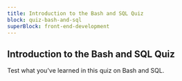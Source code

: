 ```yaml
---
title: Introduction to the Bash and SQL Quiz
block: quiz-bash-and-sql
superBlock: front-end-development
---
```


## Introduction to the Bash and SQL Quiz

Test what you've learned in this quiz on Bash and SQL.
